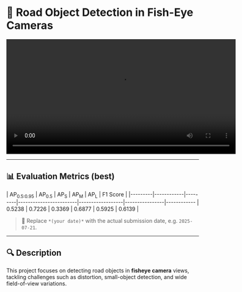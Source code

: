 # 🚗 Road Object Detection in Fish-Eye Cameras

<video controls width="600">
  <source src="https://github.com/user-attachments/assets/5a3ab98b-8020-4724-b473-6d97dc3b84ee" type="video/mp4">
  Your browser does not support the video tag.
</video>

---

## 📊 Evaluation Metrics (best)

| AP<sub>0.5:0.95</sub> | AP<sub>0.5</sub> | AP<sub>S</sub> | AP<sub>M</sub> | AP<sub>L</sub> | F1 Score |
|---------|------------|---------|------------------------|------------------|----------------|------------
| 0.5238               | 0.7226           | 0.3369         | 0.6877         | 0.5925        | 0.6139  |

> 📌 Replace `*(your date)*` with the actual submission date, e.g. `2025-07-21`.

---

## 🔍 Description

This project focuses on detecting road objects in **fisheye camera** views, tackling challenges such as distortion, small-object detection, and wide field-of-view variations.

